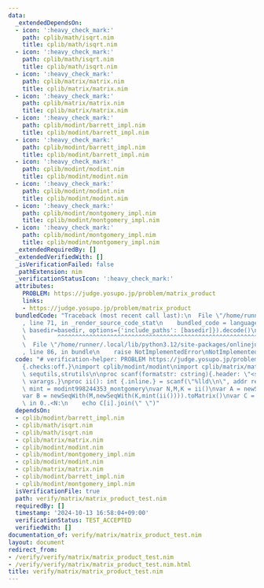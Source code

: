 ```yaml
---
data:
  _extendedDependsOn:
  - icon: ':heavy_check_mark:'
    path: cplib/math/isqrt.nim
    title: cplib/math/isqrt.nim
  - icon: ':heavy_check_mark:'
    path: cplib/math/isqrt.nim
    title: cplib/math/isqrt.nim
  - icon: ':heavy_check_mark:'
    path: cplib/matrix/matrix.nim
    title: cplib/matrix/matrix.nim
  - icon: ':heavy_check_mark:'
    path: cplib/matrix/matrix.nim
    title: cplib/matrix/matrix.nim
  - icon: ':heavy_check_mark:'
    path: cplib/modint/barrett_impl.nim
    title: cplib/modint/barrett_impl.nim
  - icon: ':heavy_check_mark:'
    path: cplib/modint/barrett_impl.nim
    title: cplib/modint/barrett_impl.nim
  - icon: ':heavy_check_mark:'
    path: cplib/modint/modint.nim
    title: cplib/modint/modint.nim
  - icon: ':heavy_check_mark:'
    path: cplib/modint/modint.nim
    title: cplib/modint/modint.nim
  - icon: ':heavy_check_mark:'
    path: cplib/modint/montgomery_impl.nim
    title: cplib/modint/montgomery_impl.nim
  - icon: ':heavy_check_mark:'
    path: cplib/modint/montgomery_impl.nim
    title: cplib/modint/montgomery_impl.nim
  _extendedRequiredBy: []
  _extendedVerifiedWith: []
  _isVerificationFailed: false
  _pathExtension: nim
  _verificationStatusIcon: ':heavy_check_mark:'
  attributes:
    PROBLEM: https://judge.yosupo.jp/problem/matrix_product
    links:
    - https://judge.yosupo.jp/problem/matrix_product
  bundledCode: "Traceback (most recent call last):\n  File \"/home/runner/.local/lib/python3.12/site-packages/onlinejudge_verify/documentation/build.py\"\
    , line 71, in _render_source_code_stat\n    bundled_code = language.bundle(stat.path,\
    \ basedir=basedir, options={'include_paths': [basedir]}).decode()\n          \
    \         ^^^^^^^^^^^^^^^^^^^^^^^^^^^^^^^^^^^^^^^^^^^^^^^^^^^^^^^^^^^^^^^^^^^^^^^^^^^^^^^^^\n\
    \  File \"/home/runner/.local/lib/python3.12/site-packages/onlinejudge_verify/languages/nim.py\"\
    , line 86, in bundle\n    raise NotImplementedError\nNotImplementedError\n"
  code: "# verification-helper: PROBLEM https://judge.yosupo.jp/problem/matrix_product\n\
    {.checks:off.}\nimport cplib/modint/modint\nimport cplib/matrix/matrix\nimport\
    \ sequtils,strutils\n\nproc scanf(formatstr: cstring){.header: \"<stdio.h>\",\
    \ varargs.}\nproc ii(): int {.inline.} = scanf(\"%lld\\n\", addr result)\n\ntype\
    \ mint = modint998244353_montgomery\nvar N,M,K = ii()\nvar A = newSeqWith(N,newSeqWith(M,mint(ii()))).toMatrix()\n\
    var B = newSeqWith(M,newSeqWith(K,mint(ii()))).toMatrix()\nvar C = A*B\nfor i\
    \ in 0..<N:\n    echo C[i].join(\" \")"
  dependsOn:
  - cplib/modint/barrett_impl.nim
  - cplib/math/isqrt.nim
  - cplib/math/isqrt.nim
  - cplib/matrix/matrix.nim
  - cplib/modint/modint.nim
  - cplib/modint/montgomery_impl.nim
  - cplib/modint/modint.nim
  - cplib/matrix/matrix.nim
  - cplib/modint/barrett_impl.nim
  - cplib/modint/montgomery_impl.nim
  isVerificationFile: true
  path: verify/matrix/matrix_product_test.nim
  requiredBy: []
  timestamp: '2024-10-13 16:58:04+09:00'
  verificationStatus: TEST_ACCEPTED
  verifiedWith: []
documentation_of: verify/matrix/matrix_product_test.nim
layout: document
redirect_from:
- /verify/verify/matrix/matrix_product_test.nim
- /verify/verify/matrix/matrix_product_test.nim.html
title: verify/matrix/matrix_product_test.nim
---
```

